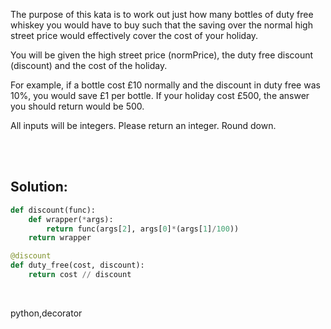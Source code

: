 The purpose of this kata is to work out just how many bottles of duty free whiskey you would have to buy such that the saving over the normal high street price would effectively cover the cost of your holiday.

You will be given the high street price (normPrice), the duty free discount (discount) and the cost of the holiday.

For example, if a bottle cost £10 normally and the discount in duty free was 10%, you would save £1 per bottle. If your holiday cost £500, the answer you should return would be 500.

All inputs will be integers. Please return an integer. Round down.

<br><br>

## Solution:
```py
def discount(func):
    def wrapper(*args):
        return func(args[2], args[0]*(args[1]/100))
    return wrapper

@discount
def duty_free(cost, discount):
    return cost // discount
```

<br>

<tag>python,decorator</tag>
